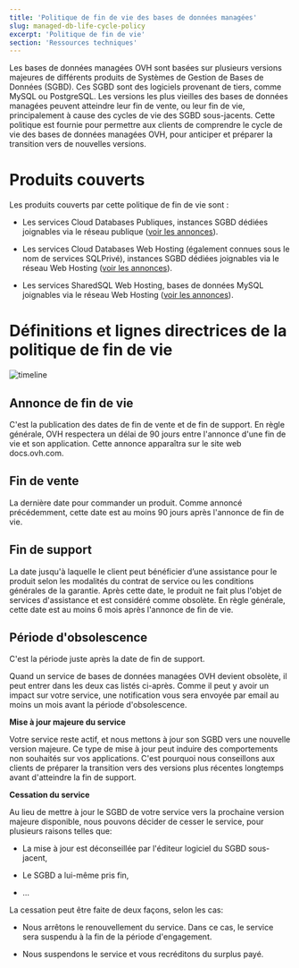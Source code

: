 ```yaml
---
title: 'Politique de fin de vie des bases de données managées'
slug: managed-db-life-cycle-policy
excerpt: 'Politique de fin de vie'
section: 'Ressources techniques'
---
```


Les bases de données managées OVH sont basées sur plusieurs versions majeures de différents produits de Systèmes de Gestion de Bases de Données (SGBD). Ces SGBD sont des logiciels provenant de tiers, comme MySQL ou PostgreSQL. Les versions les plus vieilles des bases de données managées peuvent atteindre leur fin de vente, ou leur fin de vie, principalement à cause des cycles de vie des SGBD sous-jacents. Cette politique est fournie pour permettre aux clients de comprendre le cycle de vie des bases de données managées OVH, pour anticiper et préparer la transition vers de nouvelles versions.

# Produits couverts

Les produits couverts par cette politique de fin de vie sont :

- Les services Cloud Databases Publiques, instances SGBD dédiées joignables via le réseau publique ([voir les annonces](../clouddb-eos-eol/)).

- Les services Cloud Databases Web Hosting (également connues sous le nom de services SQLPrivé), instances SGBD dédiées joignables via le réseau Web Hosting ([voir les annonces](../privatesql-eos-eol/)).

- Les services SharedSQL Web Hosting, bases de données MySQL joignables via le réseau Web Hosting ([voir les annonces](../sharedsql-eos-eol/)).

# Définitions et lignes directrices de la politique de fin de vie

![timeline](images/ovh.eol.policy.timeline.png)

## Annonce de fin de vie

C'est la publication des dates de fin de vente et de fin de support. En règle générale, OVH respectera un délai de 90 jours entre l'annonce d'une fin de vie et son application.
Cette annonce apparaîtra sur le site web docs.ovh.com.

## Fin de vente

La dernière date pour commander un produit. Comme annoncé précédemment, cette date est au moins 90 jours après l'annonce de fin de vie.

## Fin de support

La date jusqu'à laquelle le client peut bénéficier d’une assistance pour le produit selon les modalités du contrat de service ou les conditions générales de la garantie.
Après cette date, le produit ne fait plus l'objet de services d'assistance et est considéré comme obsolète.
En règle générale, cette date est au moins 6 mois après l'annonce de fin de vie.

## Période d'obsolescence

C'est la période juste après la date de fin de support.

Quand un service de bases de données managées OVH devient obsolète, il peut entrer dans les deux cas listés ci-après.
Comme il peut y avoir un impact sur votre service, une notification vous sera envoyée par email au moins un mois avant la période d'obsolescence.

**Mise à jour majeure du service**

Votre service reste actif, et nous mettons à jour son SGBD vers une nouvelle version majeure.
Ce type de mise à jour peut induire des comportements non souhaités sur vos applications. C'est pourquoi nous conseillons aux clients de préparer la transition vers des versions plus récentes longtemps avant d'atteindre la fin de support.

**Cessation du service**

Au lieu de mettre à jour le SGBD de votre service vers la prochaine version majeure disponible, nous pouvons décider de cesser le service, pour plusieurs raisons telles que:

- La mise à jour est déconseillée par l'éditeur logiciel du SGBD sous-jacent,

- Le SGBD a lui-même pris fin,

- ...

La cessation peut être faite de deux façons, selon les cas:

- Nous arrêtons le renouvellement du service. Dans ce cas, le service sera suspendu à la fin de la période d'engagement.

- Nous suspendons le service et vous recréditons du surplus payé.
